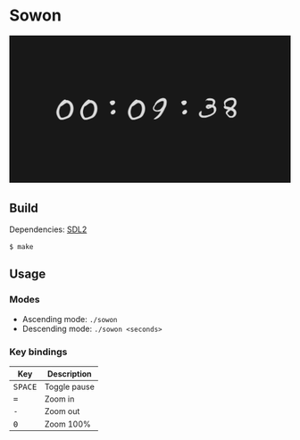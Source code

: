 # Sowon

![demo](./demo.gif)

## Build

Dependencies: [SDL2](https://www.libsdl.org/download-2.0.php)

```console
$ make
```

## Usage

### Modes

- Ascending mode: `./sowon`
- Descending mode: `./sowon <seconds>`

### Key bindings

| Key | Description |
| --- | --- |
| <kbd>SPACE</kbd> | Toggle pause |
| <kbd>=</kbd> | Zoom in |
| <kbd>-</kbd> | Zoom out |
| <kbd>0</kbd> | Zoom 100% |
